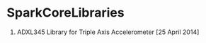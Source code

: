 SparkCoreLibraries
==================

1. ADXL345 Library for Triple Axis Accelerometer [25 April 2014]
